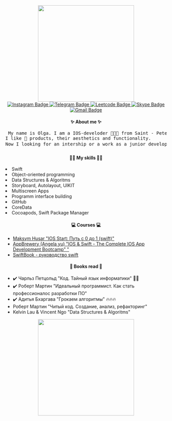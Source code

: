 
<div id="header" align="center">
  <img src="https://media.giphy.com/media/LmBsnpDCuturMhtLfw/giphy.gif" width="300"/>
</div>

<div class = "text">
<div id="badges" align="center">
  <a href="https://www.instagram.com/helga_psycho">
    <img src="https://img.shields.io/badge/instagram-green?style=for-the-badge&logo=instagram&logoColor=white" alt="Instagram Badge"/>
  </a>
  <a href="https://www.t.me/HelgaPsycho">
    <img src="https://img.shields.io/badge/telegram-blue?style=for-the-badge&logo=telegram&logoColor=white" alt="Telegram Badge"/>
  </a> 
  <a href="https://leetcode.com/HelgaPsycho/" >
    <img src="https://img.shields.io/badge/leetcode-yellow?style=for-the-badge&logo=leetcode&logoColor=white" alt="Leetcode Badge"/>
  </a>
  </a> 
  <a href="https://join.skype.com/invite/eIRMEiXX8Hmt" >
    <img src="https://img.shields.io/badge/skype-blue?style=for-the-badge&logo=skype&logoColor=white" alt="Skype Badge"/>
  </a>
  <a href="mailto:hardcorecase@gmail.com">  <img src="https://img.shields.io/badge/gmail-red?style=for-the-badge&logo=gmail&logoColor=white" alt="Gmail Badge"/>
  </a>
</div>
<div id="aboutMeHead" align = "center">
  <h4> <b> ✨ About me ✨
    </b>
  </h4>
</div>
<div id="aboutMe" align = "start">
  <p> 
  <pre> My name is Olga. I am a IOS-develoder 👩🏼‍💻 from Saint - Petersburg, Russia.
I like 🍏 products, their aesthetics and functionality. 
Now I looking for an intership or a work as a junior developer 🔍. </pre>
  </p>
</div>
<div id = "skillsHead" align = "center">
   <h4> <b> 💪🏻 My skills 💪🏻
    </b>
  </h4>
</div>
<div id = "skillsHead" align = "start"
     <ul>
      <li> Swift </li> 
      <li> Object-oriented programming  </li>
      <li> Data Structures & Algoritms
      <li> Storyboard, Autolayout, UIKIT </li>
      <li> Multiscreen Apps </li>
      <li> Programm interface building </li>
      <li> GitHub </li>
      <li> CoreData </li>
      <li> Cocoapods,  Swift Package Manager</li>
     </ul>
</div>
<div id = "coursesHead" align = "center">
     <h4> 💻 Courses 💻
     </h4>
</div>
<div id="courses" align = "start">
  <ul> 
    <li> <a href="https://www.udemy.com/course/ios-start-zero-to-one-swift">Maksym Husar "IOS Start: Путь с 0 до 1 (swift)"</a></li>
    <li>  <a href= "https://www.udemy.com/course/ios-13-app-development-bootcamp"> AppBrewery (Angela yu) "IOS & Swift - The Complete IOS App Development Bootcamp" "</a></li>
    <li> <a href="https://swiftbook.ru/content/languageguide/"> SwiftBook - руководство swift</a></li>
  </ul>
 </div>

<div id = "booksReadHead" align = "center">
     <h4> 📖 Books read 📖
     </h4>
</div>
<div id ="booksRead" align = "start">
  <ul>
    <li>✔️ Чарльз Петцольд "Код. Тайный язык информатики" 👍🏻</li>
    <li>✔️ Роберт Мартин "Идеальный программист. Как стать профессионалос разработки ПО"</li>
    <li>✔️ Адитья Бхаргава "Грокаем алгоритмы" 🔥🔥🔥</li>
    <li>Роберт Мартин "Читый код. Создание, анализ, рефакторинг" </li>
    <li>Kelvin Lau & Vincent Ngo "Data Structures & Algoritms" </li>
  </ul>
  </div>
<div id="bottom" align="center">
  <img src="https://media.tenor.com/Feak9bJBY_oAAAAC/lua-luaph.gif.gif" width="300"/>
</div>

  
